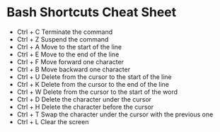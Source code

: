 Bash Shortcuts Cheat Sheet
==========================

-   Ctrl + C Terminate the command
-   Ctrl + Z Suspend the command
-   Ctrl + A Move to the start of the line
-   Ctrl + E Move to the end of the line
-   Ctrl + F Move forward one character
-   Ctrl + B Move backward one character
-   Ctrl + U Delete from the cursor to the start of the line
-   Ctrl + K Delete from the cursor to the end of the line
-   Ctrl + W Delete from the cursor to the start of the word
-   Ctrl + D Delete the character under the cursor
-   Ctrl + H Delete the character before the cursor
-   Ctrl + T Swap the character under the cursor with the previous one
-   Ctrl + L Clear the screen
